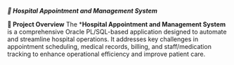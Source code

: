 *****************🏥 Hospital Appointment and Management System*****************


****📌 Project Overview****
The *****Hospital Appointment and Management System**** is a comprehensive Oracle PL/SQL-based application designed to automate and streamline hospital operations. It addresses key challenges in appointment scheduling, medical records, billing, and staff/medication tracking to enhance operational efficiency and improve patient care.

